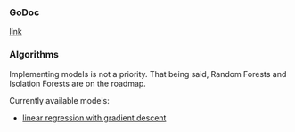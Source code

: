 ### GoDoc

[link](https://pkg.go.dev/github.com/rom1mouret/ml-essentials/algorithms)

### Algorithms

Implementing models is not a priority.
That being said, Random Forests and Isolation Forests are on the roadmap.

Currently available models:

- [linear regression with gradient descent](https://pkg.go.dev/github.com/rom1mouret/ml-essentials/algorithms#LinearRegressor)
